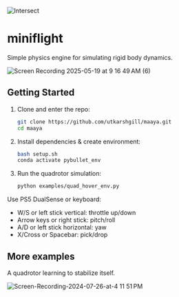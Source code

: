 ![Intersect](https://github.com/user-attachments/assets/bc104e5d-e3e3-448c-97bf-49c1e514f452)

# miniflight
Simple physics engine for simulating rigid body dynamics.

![Screen Recording 2025-05-19 at 9 16 49 AM (6)](https://github.com/user-attachments/assets/62436609-37f9-44b1-bcea-3ab8a77b1491)

## Getting Started

1. Clone and enter the repo:
   ```bash
   git clone https://github.com/utkarshgill/maaya.git
   cd maaya
   ```

2. Install dependencies & create environment:
   ```bash
   bash setup.sh
   conda activate pybullet_env
   ```

3. Run the quadrotor simulation:
   ```bash
   python examples/quad_hover_env.py
   ```

Use PS5 DualSense or keyboard:

- W/S or left stick vertical: throttle up/down
- Arrow keys or right stick: pitch/roll
- A/D or left stick horizontal: yaw
- X/Cross or Spacebar: pick/drop

## More examples
A quadrotor learning to stabilize itself.

![Screen-Recording-2024-07-26-at-4 11 51 PM](https://github.com/user-attachments/assets/0e245827-e067-4a7f-a535-fe2fb6ce15eb)
